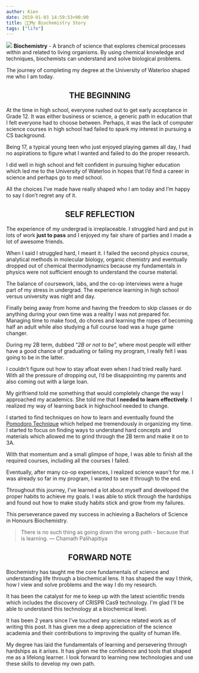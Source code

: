 ```yaml
---
author: Kien
date: 2019-01-03 14:59:53+00:00
title: 👨‍🔬My Biochemistry Story
tags: ["life"]
---
```


![](https://images.unsplash.com/photo-1532187863486-abf9dbad1b69?ixlib=rb-1.2.1&ixid=eyJhcHBfaWQiOjEyMDd9&auto=format&fit=crop&w=1950&q=80)
**Biochemistry** - A branch of science that explores chemical processes within and related to living organisms. By using chemical knowledge and techniques, biochemists can understand and solve biological problems.

The journey of completing my degree at the University of Waterloo shaped me who I am today.

#### <center><h2>**THE BEGINNING**</h2></center>

At the time in high school, everyone rushed out to get early acceptance in Grade 12. It was either business or science, a generic path in education that I felt everyone had to choose between. Perhaps, it was the lack of computer science courses in high school had failed to spark my interest in pursuing a CS background.

Being 17, a typical young teen who just enjoyed playing games all day, I had no aspirations to figure what I wanted and failed to do the proper research. 

I did well in high school and felt confident in pursuing higher education which led me to the University of Waterloo in hopes that I’d find a career in science and perhaps go to med school.

 All the choices I’ve made have really shaped who I am today and I’m happy to say I don’t regret any of it.

#### <center><h2>**SELF REFLECTION**</h2></center>

The experience of my undergrad is irreplaceable. I struggled hard and put in lots of work **just to pass** and I enjoyed my fair share of parties and I made a lot of awesome friends.

When I said I struggled hard, I meant it. I failed the second physics course, analytical methods in molecular biology, organic chemistry and eventually dropped out of chemical thermodynamics because my fundamentals in physics were not sufficient enough to understand the course material. 

The balance of coursework, labs, and the co-op interviews were a huge part of my stress in undergrad. The experience learning in high school versus university was night and day. 

Finally being away from home and having the freedom to skip classes or do anything during your own time was a reality I was not prepared for. Managing time to make food, do chores and learning the ropes of becoming half an adult while also studying a full course load was a huge game changer.

During my 2B term, dubbed “_2B or not to be_”, where most people will either have a good chance of graduating or failing my program, I really felt I was going to be in the latter. 

I couldn’t figure out how to stay afloat even when I had tried really hard. With all the pressure of dropping out, I’d be disappointing my parents and also coming out with a large loan.

My girlfriend told me something that would completely change the way I approached my academics. She told me that **I needed to learn effectively**. I realized my way of learning back in highschool needed to change.

I started to find techniques on how to learn and eventually found the [Pomodoro Technique](/022-pomodoro-technique/) which helped me tremendously in organizing my time. I started to focus on finding ways to understand hard concepts and materials which allowed me to grind through the 2B term and make it on to 3A. 

With that momentum and a small glimpse of hope, I was able to finish all the required courses, including all the courses I failed.

Eventually, after many co-op experiences, I realized science wasn't for me. I was already so far in my program, I wanted to see it through to the end. 

Throughout this journey, I’ve learned a lot about myself and developed the proper habits to achieve my goals. I was able to stick through the hardships and found out how to make study habits stick and grow from my failures.

This perseverance paved my success in achieving a Bachelors of Science in Honours Biochemistry.

<blockquote>There is no such thing as going down the wrong path - because that is learning.
&mdash; Chamath Palihapitiya</blockquote>

#### <center><h2>**FORWARD NOTE**</h2></center>

Biochemistry has taught me the core fundamentals of science and understanding life through a biochemical lens. It has shaped the way I think, how I view and solve problems and the way I do my research.

It has been the catalyst for me to keep up with the latest scientific trends which includes the discovery of CRISPR Cas9 technology. I'm glad I'll be able to understand this technology at a biochemical level.

It has been 2 years since I've touched any science related work as of writing this post. It has given me a deep appreciation of the science academia and their contributions to improving the quality of human life.

My degree has laid the fundamentals of learning and persevering through hardships as it arises. It has given me the confidence and tools that shaped me as a lifelong learner. I look forward to learning new technologies and use these skills to develop my own path.
